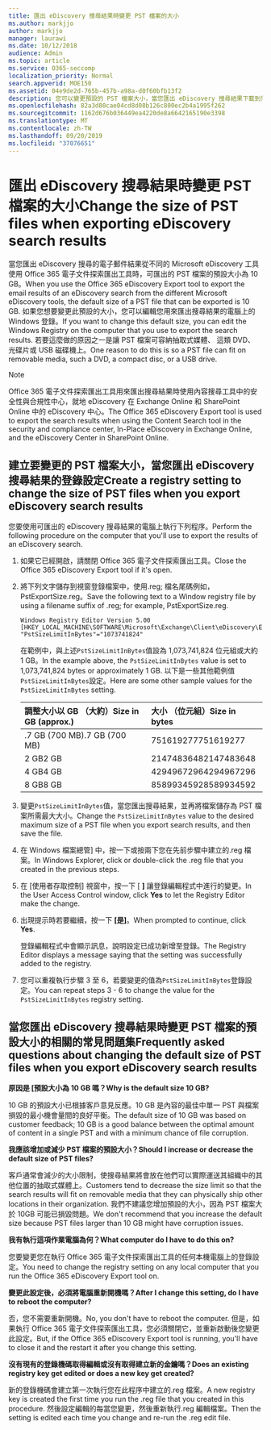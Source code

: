 ```yaml
---
title: 匯出 eDiscovery 搜尋結果時變更 PST 檔案的大小
ms.author: markjjo
author: markjjo
manager: laurawi
ms.date: 10/12/2018
audience: Admin
ms.topic: article
ms.service: O365-seccomp
localization_priority: Normal
search.appverid: MOE150
ms.assetid: 04e9de2d-765b-457b-a98a-d0f60bfb13f2
description: 您可以變更預設的 PST 檔案大小，當您匯出 eDiscovery 搜尋結果下載到您的電腦。
ms.openlocfilehash: 82a3d80cae04cd8d08b126c800ec2b4a1995f262
ms.sourcegitcommit: 1162d676b036449ea4220de8a6642165190e3398
ms.translationtype: MT
ms.contentlocale: zh-TW
ms.lasthandoff: 09/20/2019
ms.locfileid: "37076651"
---
```

# <a name="change-the-size-of-pst-files-when-exporting-ediscovery-search-results"></a><span data-ttu-id="023dd-103">匯出 eDiscovery 搜尋結果時變更 PST 檔案的大小</span><span class="sxs-lookup"><span data-stu-id="023dd-103">Change the size of PST files when exporting eDiscovery search results</span></span>

<span data-ttu-id="023dd-104">當您匯出 eDiscovery 搜尋的電子郵件結果從不同的 Microsoft eDiscovery 工具使用 Office 365 電子文件探索匯出工具時，可匯出的 PST 檔案的預設大小為 10 GB。</span><span class="sxs-lookup"><span data-stu-id="023dd-104">When you use the Office 365 eDiscovery Export tool to export the email results of an eDiscovery search from the different Microsoft eDiscovery tools, the default size of a PST file that can be exported is 10 GB.</span></span> <span data-ttu-id="023dd-105">如果您想要變更此預設的大小，您可以編輯您用來匯出搜尋結果的電腦上的 Windows 登錄。</span><span class="sxs-lookup"><span data-stu-id="023dd-105">If you want to change this default size, you can edit the Windows Registry on the computer that you use to export the search results.</span></span> <span data-ttu-id="023dd-106">若要這麼做的原因之一是讓 PST 檔案可容納抽取式媒體、 這類 DVD、 光碟片或 USB 磁碟機上。</span><span class="sxs-lookup"><span data-stu-id="023dd-106">One reason to do this is so a PST file can fit on removable media, such a DVD, a compact disc, or a USB drive.</span></span> 
  
> [!NOTE]
>  <span data-ttu-id="023dd-107">Office 365 電子文件探索匯出工具用來匯出搜尋結果時使用內容搜尋工具中的安全性與合規性中心，就地 eDiscovery 在 Exchange Online 和 SharePoint Online 中的 eDiscovery 中心。</span><span class="sxs-lookup"><span data-stu-id="023dd-107">The Office 365 eDiscovery Export tool is used to export the search results when using the Content Search tool in the security and compliance center, In-Place eDiscovery in Exchange Online, and the eDiscovery Center in SharePoint Online.</span></span>
  
## <a name="create-a-registry-setting-to-change-the-size-of-pst-files-when-you-export-ediscovery-search-results"></a><span data-ttu-id="023dd-108">建立要變更的 PST 檔案大小，當您匯出 eDiscovery 搜尋結果的登錄設定</span><span class="sxs-lookup"><span data-stu-id="023dd-108">Create a registry setting to change the size of PST files when you export eDiscovery search results</span></span>

<span data-ttu-id="023dd-109">您要使用可匯出的 eDiscovery 搜尋結果的電腦上執行下列程序。</span><span class="sxs-lookup"><span data-stu-id="023dd-109">Perform the following procedure on the computer that you'll use to export the results of an eDiscovery search.</span></span>
  
1. <span data-ttu-id="023dd-110">如果它已經開啟，請關閉 Office 365 電子文件探索匯出工具。</span><span class="sxs-lookup"><span data-stu-id="023dd-110">Close the Office 365 eDiscovery Export tool if it's open.</span></span> 
    
2. <span data-ttu-id="023dd-111">將下列文字儲存到視窗登錄檔案中，使用.reg; 檔名尾碼例如，PstExportSize.reg。</span><span class="sxs-lookup"><span data-stu-id="023dd-111">Save the following text to a Window registry file by using a filename suffix of .reg; for example, PstExportSize.reg.</span></span> 
    
    ```
    Windows Registry Editor Version 5.00
    [HKEY_LOCAL_MACHINE\SOFTWARE\Microsoft\Exchange\Client\eDiscovery\ExportTool]
    "PstSizeLimitInBytes"="1073741824"
    ```

    <span data-ttu-id="023dd-112">在範例中，與上述`PstSizeLimitInBytes`值設為 1,073,741,824 位元組或大約 1 GB。</span><span class="sxs-lookup"><span data-stu-id="023dd-112">In the example above, the  `PstSizeLimitInBytes` value is set to 1,073,741,824 bytes or approximately 1 GB.</span></span> <span data-ttu-id="023dd-113">以下是一些其他範例值`PstSizeLimitInBytes`設定。</span><span class="sxs-lookup"><span data-stu-id="023dd-113">Here are some other sample values for the  `PstSizeLimitInBytes` setting.</span></span> 
    
    |<span data-ttu-id="023dd-114">**調整大小以 GB （大約）**</span><span class="sxs-lookup"><span data-stu-id="023dd-114">**Size in GB (approx.)**</span></span>|<span data-ttu-id="023dd-115">**大小 （位元組）**</span><span class="sxs-lookup"><span data-stu-id="023dd-115">**Size in bytes**</span></span>|
    |:-----|:-----|
    |<span data-ttu-id="023dd-116">.7 GB (700 MB)</span><span class="sxs-lookup"><span data-stu-id="023dd-116">.7 GB (700 MB)</span></span>  <br/> |<span data-ttu-id="023dd-117">751619277</span><span class="sxs-lookup"><span data-stu-id="023dd-117">751619277</span></span>  <br/> |
    |<span data-ttu-id="023dd-118">2 GB</span><span class="sxs-lookup"><span data-stu-id="023dd-118">2 GB</span></span>  <br/> |<span data-ttu-id="023dd-119">2147483648</span><span class="sxs-lookup"><span data-stu-id="023dd-119">2147483648</span></span>  <br/> |
    |<span data-ttu-id="023dd-120">4 GB</span><span class="sxs-lookup"><span data-stu-id="023dd-120">4 GB</span></span>  <br/> |<span data-ttu-id="023dd-121">4294967296</span><span class="sxs-lookup"><span data-stu-id="023dd-121">4294967296</span></span>  <br/> |
    |<span data-ttu-id="023dd-122">8 GB</span><span class="sxs-lookup"><span data-stu-id="023dd-122">8 GB</span></span>  <br/> |<span data-ttu-id="023dd-123">8589934592</span><span class="sxs-lookup"><span data-stu-id="023dd-123">8589934592</span></span>  <br/> |
   
3. <span data-ttu-id="023dd-124">變更`PstSizeLimitInBytes`值，當您匯出搜尋結果，並再將檔案儲存為 PST 檔案所需最大大小。</span><span class="sxs-lookup"><span data-stu-id="023dd-124">Change the `PstSizeLimitInBytes` value to the desired maximum size of a PST file when you export search results, and then save the file.</span></span> 
    
4. <span data-ttu-id="023dd-125">在 Windows 檔案總管] 中，按一下或按兩下您在先前步驟中建立的.reg 檔案。</span><span class="sxs-lookup"><span data-stu-id="023dd-125">In Windows Explorer, click or double-click the .reg file that you created in the previous steps.</span></span>
    
5. <span data-ttu-id="023dd-126">在 [使用者存取控制] 視窗中，按一下 [ **]** 讓登錄編輯程式中進行的變更。</span><span class="sxs-lookup"><span data-stu-id="023dd-126">In the User Access Control window, click **Yes** to let the Registry Editor make the change.</span></span> 
    
6. <span data-ttu-id="023dd-127">出現提示時若要繼續，按一下 **[是]**。</span><span class="sxs-lookup"><span data-stu-id="023dd-127">When prompted to continue, click **Yes**.</span></span>
    
    <span data-ttu-id="023dd-128">登錄編輯程式中會顯示訊息，說明設定已成功新增至登錄。</span><span class="sxs-lookup"><span data-stu-id="023dd-128">The Registry Editor displays a message saying that the setting was successfully added to the registry.</span></span>
    
7. <span data-ttu-id="023dd-129">您可以重複執行步驟 3 至 6，若要變更的值為`PstSizeLimitInBytes`登錄設定。</span><span class="sxs-lookup"><span data-stu-id="023dd-129">You can repeat steps 3 - 6 to change the value for the  `PstSizeLimitInBytes` registry setting.</span></span> 
  
## <a name="frequently-asked-questions-about-changing-the-default-size-of-pst-files-when-you-export-ediscovery-search-results"></a><span data-ttu-id="023dd-130">當您匯出 eDiscovery 搜尋結果時變更 PST 檔案的預設大小的相關的常見問題集</span><span class="sxs-lookup"><span data-stu-id="023dd-130">Frequently asked questions about changing the default size of PST files when you export eDiscovery search results</span></span>

 <span data-ttu-id="023dd-131">**原因是 [預設大小為 10 GB 嗎？**</span><span class="sxs-lookup"><span data-stu-id="023dd-131">**Why is the default size 10 GB?**</span></span>
  
<span data-ttu-id="023dd-132">10 GB 的預設大小已根據客戶意見反應。10 GB 是內容的最佳中單一 PST 與檔案損毀的最小機會量間的良好平衡。</span><span class="sxs-lookup"><span data-stu-id="023dd-132">The default size of 10 GB was based on customer feedback; 10 GB is a good balance between the optimal amount of content in a single PST and with a minimum chance of file corruption.</span></span>
  
 <span data-ttu-id="023dd-133">**我應該增加或減少 PST 檔案的預設大小？**</span><span class="sxs-lookup"><span data-stu-id="023dd-133">**Should I increase or decrease the default size of PST files?**</span></span>
  
<span data-ttu-id="023dd-134">客戶通常會減少的大小限制，使搜尋結果將會放在他們可以實際運送其組織中的其他位置的抽取式媒體上。</span><span class="sxs-lookup"><span data-stu-id="023dd-134">Customers tend to decrease the size limit so that the search results will fit on removable media that they can physically ship other locations in their organization.</span></span> <span data-ttu-id="023dd-135">我們不建議您增加預設的大小，因為 PST 檔案大於 10GB 可能已損毀問題。</span><span class="sxs-lookup"><span data-stu-id="023dd-135">We don't recommend that you increase the default size because PST files larger than 10 GB might have corruption issues.</span></span>
  
 <span data-ttu-id="023dd-136">**我有執行這項作業電腦為何？**</span><span class="sxs-lookup"><span data-stu-id="023dd-136">**What computer do I have to do this on?**</span></span>
  
<span data-ttu-id="023dd-137">您要變更您在執行 Office 365 電子文件探索匯出工具的任何本機電腦上的登錄設定。</span><span class="sxs-lookup"><span data-stu-id="023dd-137">You need to change the registry setting on any local computer that you run the Office 365 eDiscovery Export tool on.</span></span>
  
 <span data-ttu-id="023dd-138">**變更此設定後，必須將電腦重新開機嗎？**</span><span class="sxs-lookup"><span data-stu-id="023dd-138">**After I change this setting, do I have to reboot the computer?**</span></span>
  
<span data-ttu-id="023dd-139">否，您不需要重新開機。</span><span class="sxs-lookup"><span data-stu-id="023dd-139">No, you don't have to reboot the computer.</span></span> <span data-ttu-id="023dd-140">但是，如果執行 Office 365 電子文件探索匯出工具，您必須關閉它，並重新啟動後您變更此設定。</span><span class="sxs-lookup"><span data-stu-id="023dd-140">But, if the Office 365 eDiscovery Export tool is running, you'll have to close it and the restart it after you change this setting.</span></span>
  
 <span data-ttu-id="023dd-141">**沒有現有的登錄機碼取得編輯或沒有取得建立新的金鑰嗎？**</span><span class="sxs-lookup"><span data-stu-id="023dd-141">**Does an existing registry key get edited or does a new key get created?**</span></span>
  
<span data-ttu-id="023dd-142">新的登錄機碼會建立第一次執行您在此程序中建立的.reg 檔案。</span><span class="sxs-lookup"><span data-stu-id="023dd-142">A new registry key is created the first time you run the .reg file that you created in this procedure.</span></span> <span data-ttu-id="023dd-143">然後設定編輯的每當您變更，然後重新執行.reg 編輯檔案。</span><span class="sxs-lookup"><span data-stu-id="023dd-143">Then the setting is edited each time you change and re-run the .reg edit file.</span></span>
